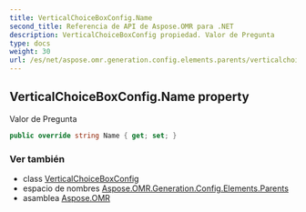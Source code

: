 ```yaml
---
title: VerticalChoiceBoxConfig.Name
second_title: Referencia de API de Aspose.OMR para .NET
description: VerticalChoiceBoxConfig propiedad. Valor de Pregunta
type: docs
weight: 30
url: /es/net/aspose.omr.generation.config.elements.parents/verticalchoiceboxconfig/name/
---
```

## VerticalChoiceBoxConfig.Name property

Valor de Pregunta

```csharp
public override string Name { get; set; }
```

### Ver también

* class [VerticalChoiceBoxConfig](../)
* espacio de nombres [Aspose.OMR.Generation.Config.Elements.Parents](../../verticalchoiceboxconfig/)
* asamblea [Aspose.OMR](../../../)


